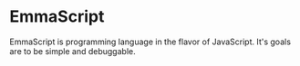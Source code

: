 EmmaScript
==========

EmmaScript is programming language in the flavor of JavaScript. It's goals are to be simple and debuggable.